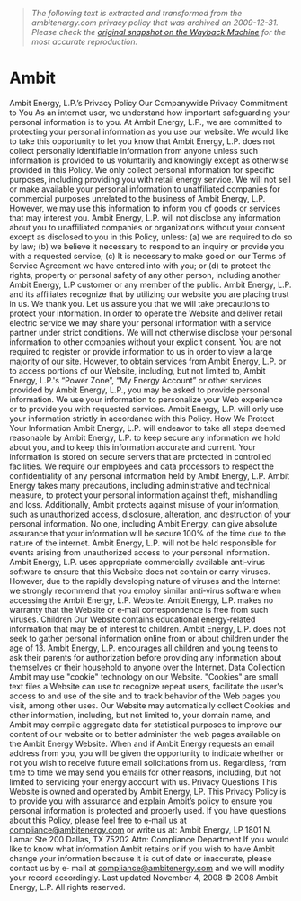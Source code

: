 > *The following text is extracted and transformed from the ambitenergy.com privacy policy that was archived on 2009-12-31. Please check the [original snapshot on the Wayback Machine](https://web.archive.org/web/20091231163801id_/http%3A//ambitenergy.com/pdf/Privacy%2520Policy.pdf) for the most accurate reproduction.*

# Ambit

Ambit Energy, L.P.’s Privacy Policy
Our Companywide Privacy Commitment to You
As an internet user, we understand how important safeguarding your personal information is to you. At Ambit Energy, L.P., we are committed to protecting your personal
information as you use our website.
We would like to take this opportunity to let you know that Ambit Energy, L.P. does not collect personally identifiable information from anyone unless such information is
provided to us voluntarily and knowingly except as otherwise provided in this Policy. We only collect personal information for specific purposes, including providing you with
retail energy service. We will not sell or make available your personal information to unaffiliated companies for commercial purposes unrelated to the business of Ambit Energy,
L.P. However, we may use this information to inform you of goods or services that may interest you. Ambit Energy, L.P. will not disclose any information about you to
unaffiliated companies or organizations without your consent except as disclosed to you in this Policy, unless: (a) we are required to do so by law; (b) we believe it necessary to
respond to an inquiry or provide you with a requested service; (c) It is necessary to make good on our Terms of Service Agreement we have entered into with you; or (d) to
protect the rights, property or personal safety of any other person, including another Ambit Energy, L.P customer or any member of the public.
Ambit Energy, L.P. and its affiliates recognize that by utilizing our website you are placing trust in us. We thank you. Let us assure you that we will take precautions to protect
your information. In order to operate the Website and deliver retail electric service we may share your personal information with a service partner under strict conditions. We
will not otherwise disclose your personal information to other companies without your explicit consent.
You are not required to register or provide information to us in order to view a large majority of our site. However, to obtain services from Ambit Energy, L.P. or to access
portions of our Website, including, but not limited to, Ambit Energy, L.P.'s “Power Zone”, “My Energy Account” or other services provided by Ambit Energy, L.P., you may be
asked to provide personal information. We use your information to personalize your Web experience or to provide you with requested services. Ambit Energy, L.P. will only use
your information strictly in accordance with this Policy.
How We Protect Your Information
Ambit Energy, L.P. will endeavor to take all steps deemed reasonable by Ambit Energy, L.P. to keep secure any information we hold about you, and to keep this information
accurate and current. Your information is stored on secure servers that are protected in controlled facilities. We require our employees and data processors to respect the
confidentiality of any personal information held by Ambit Energy, L.P. Ambit Energy takes many precautions, including administrative and technical measure, to protect your
personal information against theft, mishandling and loss. Additionally, Ambit protects against misuse of your information, such as unauthorized access, disclosure, alteration,
and destruction of your personal information. No one, including Ambit Energy, can give absolute assurance that your information will be secure 100% of the time due to the
nature of the internet. Ambit Energy, L.P. will not be held responsible for events arising from unauthorized access to your personal information.
Ambit Energy, L.P. uses appropriate commercially available anti‐virus software to ensure that this Website does not contain or carry viruses. However, due to the rapidly
developing nature of viruses and the Internet we strongly recommend that you employ similar anti‐virus software when accessing the Ambit Energy, L.P. Website. Ambit Energy,
L.P. makes no warranty that the Website or e‐mail correspondence is free from such viruses.
Children
Our Website contains educational energy‐related information that may be of interest to children. Ambit Energy, L.P. does not seek to gather personal information online from or
about children under the age of 13. Ambit Energy, L.P. encourages all children and young teens to ask their parents for authorization before providing any information about
themselves or their household to anyone over the Internet.
Data Collection
Ambit may use "cookie" technology on our Website. "Cookies" are small text files a Website can use to recognize repeat users, facilitate the user's access to and use of the site
and to track behavior of the Web pages you visit, among other uses. Our Website may automatically collect Cookies and other information, including, but not limited to, your
domain name, and Ambit may compile aggregate data for statistical purposes to improve our content of our website or to better administer the web pages available on the
Ambit Energy Website.
When and if Ambit Energy requests an email address from you, you will be given the opportunity to indicate whether or not you wish to receive future email solicitations from
us. Regardless, from time to time we may send you emails for other reasons, including, but not limited to servicing your energy account with us.
Privacy Questions
This Website is owned and operated by Ambit Energy, LP. This Privacy Policy is to provide you with assurance and explain Ambit’s policy to ensure you personal information is
protected and properly used. If you have questions about this Policy, please feel free to e‐mail us at compliance@ambitenergy.com or write us at:
Ambit Energy, LP
1801 N. Lamar Ste 200
Dallas, TX 75202
Attn: Compliance Department
If you would like to know what information Ambit retains or if you wish to have Ambit change your information because it is out of date or inaccurate, please contact us by e‐
mail at compliance@ambitenergy.com and we will modify your record accordingly.
Last updated November 4, 2008 © 2008 Ambit Energy, L.P. All rights reserved.
